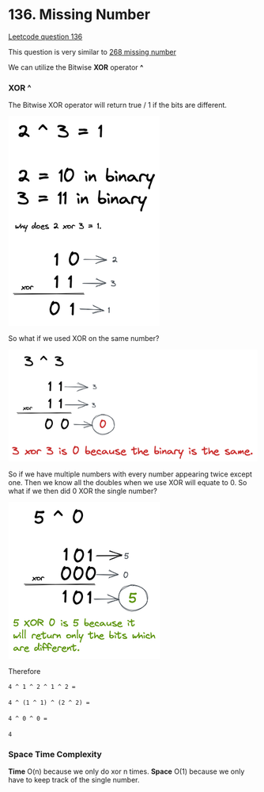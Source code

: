 # 136. Missing Number

[Leetcode question 136](https://leetcode.com/problems/single-number/)

This question is very similar to [268 missing number](../268-Missing_Number/readme.md)

We can utilize the Bitwise **XOR** operator **^**

### XOR ^

The Bitwise XOR operator will return true / 1 if the bits are different.

![xor image](./assets/xor.png)

So what if we used XOR on the same number?

![xor image](./assets/xor_same.png)

So if we have multiple numbers with every number appearing twice except one. Then we know
all the doubles when we use XOR will equate to 0. So what if we then did 0 XOR the single number?

![xor image](./assets/xor_zero.png)

Therefore
```
4 ^ 1 ^ 2 ^ 1 ^ 2 =

4 ^ (1 ^ 1) ^ (2 ^ 2) =

4 ^ 0 ^ 0 =

4
```

### Space Time Complexity
**Time** O(n) because we only do xor n times.
**Space** O(1) because we only have to keep track of the single number.